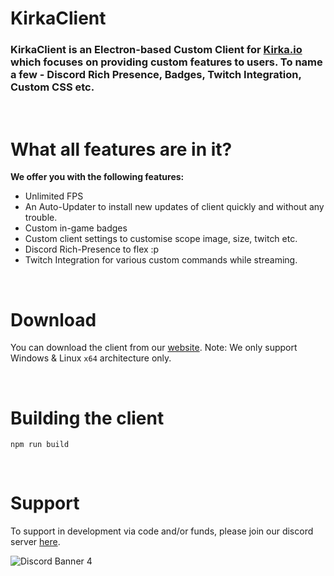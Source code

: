 # KirkaClient

### KirkaClient is an Electron-based Custom Client for [Kirka.io](https://kirka.io/) which focuses on providing custom features to users. To name a few - Discord Rich Presence, Badges, Twitch Integration, Custom CSS etc.
<br>

# What all features are in it?

<b>We offer you with the following features:</b>

- Unlimited FPS
- An Auto-Updater to install new updates of client quickly and without any trouble.
- Custom in-game badges
- Custom client settings to customise scope image, size, twitch etc.
- Discord Rich-Presence to flex :p
- Twitch Integration for various custom commands while streaming.

<br>

# Download

You can download the client from our [website](https://kirkaclient.herokuapp.com/). Note: We only support Windows & Linux `x64` architecture only.

<br>

# Building the client

`npm run build`

<br>

# Support

To support in development via code and/or funds, please join our discord server [here](https://discord.gg/bD9JNv6GFS).

![Discord Banner 4](https://discordapp.com/api/guilds/868890520468983819/widget.png?style=banner4)
